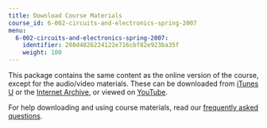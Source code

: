 ```yaml
---
title: Download Course Materials
course_id: 6-002-circuits-and-electronics-spring-2007
menu:
  6-002-circuits-and-electronics-spring-2007:
    identifier: 208d4826224122e716cbf82e923ba35f
    weight: 100
---
```

This package contains the same content as the online version of the course, except for the audio/video materials. These can be downloaded from [iTunes U](http://itunes.apple.com/us/itunes-u/circuits-and-electronics/id341597464) or the [Internet Archive](http://www.archive.org/details/MIT6.002S07), or viewed on [YouTube](http://www.youtube.com/mit#g/c/9F74AFA03AA06A11).

For help downloading and using course materials, read our [frequently asked questions](http://ocw.mit.edu/help/faq-technology/).